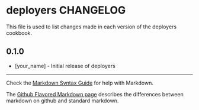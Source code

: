 deployers CHANGELOG
===================

This file is used to list changes made in each version of the deployers cookbook.

0.1.0
-----
- [your_name] - Initial release of deployers

- - -
Check the [Markdown Syntax Guide](http://daringfireball.net/projects/markdown/syntax) for help with Markdown.

The [Github Flavored Markdown page](http://github.github.com/github-flavored-markdown/) describes the differences between markdown on github and standard markdown.
